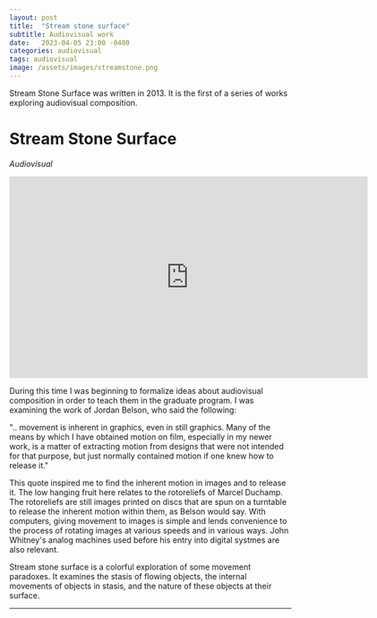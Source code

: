 ```yaml
---
layout: post
title:  "Stream stone surface"
subtitle: Audiovisual work
date:   2023-04-05 23:00 -0400
categories: audiovisual
tags: audiovisual
image: /assets/images/streamstone.png
---
```


Stream Stone Surface was written in 2013. It is the first of a series of works exploring audiovisual composition. 

# Stream Stone Surface
*Audiovisual* <br>

<iframe src="https://player.vimeo.com/video/77009188?h=2984802bbb" width="640" height="360" frameborder="0" allow="autoplay; fullscreen; picture-in-picture" allowfullscreen></iframe>
<br>


During this time I was beginning to formalize ideas about audiovisual composition in order to teach them in the graduate program. I was examining the work of Jordan Belson, who said the following:

".. movement is inherent in graphics, even in still graphics. Many of the means by which I have obtained motion on film, especially in my newer work, is a matter of extracting motion from designs that were not intended for that purpose, but just normally contained motion if one knew how to release it."

This quote inspired me to find the inherent motion in images and to release it. The low hanging fruit here relates to the rotoreliefs of Marcel Duchamp. The rotoreliefs are still images printed on discs that are spun on a turntable to release the inherent motion within them, as Belson would say. With computers, giving movement to images is simple and lends convenience to the process of rotating images at various speeds and in various ways. John Whitney's analog machines used before his entry into digital systmes are also relevant.

Stream stone surface is a colorful exploration of some movement paradoxes. It examines the stasis of flowing objects, the internal movements of objects in stasis, and the nature of these objects at their surface. 


---
<br>